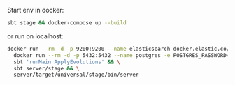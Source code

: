 Start env in docker:
```sh
sbt stage && docker-compose up --build
```

or run on localhost:
```sh
docker run --rm -d -p 9200:9200 --name elasticsearch docker.elastic.co/elasticsearch/elasticsearch-oss:6.3.0 && \
  docker run --rm -d -p 5432:5432 --name postgres -e POSTGRES_PASSWORD=postgres postgres && \
  sbt 'runMain ApplyEvolutions' && \
  sbt server/stage && \
  server/target/universal/stage/bin/server
```
